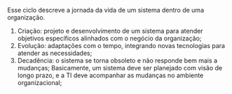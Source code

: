 Esse ciclo descreve a jornada da vida de um sistema dentro de uma organização.
1. Criação: projeto e desenvolvimento de um sistema para atender objetivos específicos alinhados com o negócio da organização;
2. Evolução: adaptações com o tempo, integrando novas tecnologias para atender as necessidades;
3. Decadência: o sistema se torna obsoleto e não responde bem mais a mudanças;
Basicamente, um sistema deve ser planejado com visão de longo prazo, e a TI deve acompanhar as mudanças no ambiente organizacional;